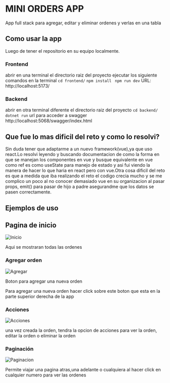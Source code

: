 # MINI ORDERS APP

App full stack para agregar, editar y eliminar ordenes y verlas en una tabla

## Como usar la app

Luego de tener el repositorio en su equipo localmente.

### Frontend

abrir en una terminal el directorio raiz del proyecto
ejecutar los siguiente comandos en la terminal
``` cd frontend/ ```
``` npm install ```
``` npm run dev```
URL: http://localhost:5173/


### Backend

abrir en otra terminal diferente el directorio raiz del proyecto
``` cd backend/ ```
``` dotnet run ```
url para acceder a swagger http://localhost:5068/swagger/index.html


## Que fue lo mas dificil del reto y como lo resolvi?

Sin duda tener que adaptarme a un nuevo framework(vue),ya que uso react.Lo resolvi leyendo y buscando documentacion de como la forma en que se manejan los componentes en vue y busque equivalente en vue como ref es como useState para manejo de estado y asi fui viendo la manera de hacer lo que haria en react pero con vue.Otra cosa dificil del reto es que a medida que iba realizando el reto el codigo crecia mucho
y se me complico un poco al no conocer demasiado vue en su organizacion al pasar props, emit() para pasar de hijo a padre asegurandme que los datos se pasen correctamente.

## Ejemplos de uso

## Pagina de inicio

![Inicio](./frontend/src/assets/orderapp.png)

Aqui se mostraran todas las ordenes

### Agregar orden

![Agregar](./frontend/src/assets/agregar.png)

Boton para agregar una nueva orden

Para agregar una nueva orden hacer click sobre este boton que esta en la parte superior derecha de la app


### Acciones

![Acciones](./frontend/src/assets/acciones.png)

una vez creada la orden, tendra la opcion de acciones para ver la orden, editar la orden o eliminar la orden

### Paginación

![Paginacion](./frontend/src/assets/paginacion.png)

Permite viajar una pagina atras,una adelante o cualquiera al hacer click en cualquier numero para ver las ordenes




